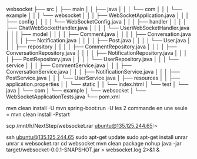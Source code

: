 websocket
├── src
│   ├── main
│   │   ├── java
│   │   │   └── com
│   │   │       └── example
│   │   │           └── websocket
│   │   │               ├── WebSocketApplication.java
│   │   │               ├── config
│   │   │               │   └── WebSocketConfig.java
│   │   │               ├── handler
│   │   │               │   ├── ChatWebSocketHandler.java
│   │   │               │   └── UserWebSocketHandler.java
│   │   │               ├── model
│   │   │               │   ├── Comment.java
│   │   │               │   ├── Conversation.java
│   │   │               │   ├── Notification.java
│   │   │               │   ├── Post.java
│   │   │               │   └── User.java
│   │   │               ├── repository
│   │   │               │   ├── CommentRepository.java
│   │   │               │   ├── ConversationRepository.java
│   │   │               │   ├── NotificationRepository.java
│   │   │               │   ├── PostRepository.java
│   │   │               │   └── UserRepository.java
│   │   │               └── service
│   │   │                   ├── CommentService.java
│   │   │                   ├── ConversationService.java
│   │   │                   ├── NotificationService.java
│   │   │                   ├── PostService.java
│   │   │                   └── UserService.java
│   ├── resources
│   │   ├── application.properties
│   │   └── static
│   │       └── index.html
│   └── test
│       └── java
│           └── com
│               └── example
│                   └── websocket
│                       └── WebSocketApplicationTests.java
└── pom.xml


mvn clean install -U
mvn spring-boot:run -U
les 2 commande en une seule = mvn clean install -Pstart




scp /mnt/h/NextStep/websocket.rar ubuntu@135.125.244.65:~


ssh ubuntu@135.125.244.65
sudo apt-get update
sudo apt-get install unrar
unrar x websocket.rar
cd websocket
mvn clean package
nohup java -jar target/websocket-0.0.1-SNAPSHOT.jar > websocket.log 2>&1 &
